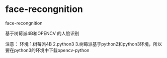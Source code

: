 # face-recongnition
face-recongnition

基于树莓派4B和OPENCV 的人脸识别

注意：
   环境
   1.树莓派4B
   2.python3
   3.树莓派基于python2和python3环境，所以要在python3的环境中下载opencv-python

